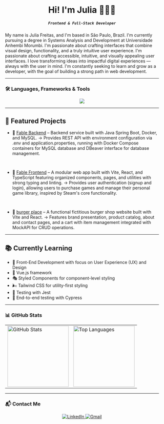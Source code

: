 <h1 align="center">Hi! I'm Julia 👩🏻‍💻</h1>
<h5 align="center"><code>Frontend & Full-Stack Developer</code></h5>

My name is Julia Freitas, and I'm based in São Paulo, Brazil. I'm currently pursuing a degree in Systems Analysis and Development at Universidade Anhembi Morumbi. I'm passionate about crafting interfaces that combine visual design, functionality, and a truly intuitive user experience. I'm passionate about crafting accessible, intuitive, and visually appealing user interfaces. I love transforming ideas into impactful digital experiences — always with the user in mind. I'm constantly seeking to learn and grow as a developer, with the goal of building a strong path in web development.

---

### 🛠️ Languages, Frameworks & Tools

<div align="center" >
    <img src="https://skillicons.dev/icons?i=java,javascript,typescript,html,css,sass,react,nextjs,nodejs,express,spring,postgres,mysql,postman,git,vscode,linux,docker,figma,github,jest,vercel,bootstrap,vite,vue,cypress,aws" />
</div>

---

## 🚀 Featured Projects
- 🔐 [Fable Backend](https://github.com/julia1923/A3_SD) – Backend service built with Java Spring Boot, Docker, and MySQL.
→ Provides REST API with environment configuration via .env and application.properties, running with Docker Compose containers for MySQL database and DBeaver interface for database management.
<br>

- 🔐 [Fable Frontend](https://github.com/julia1923/FableFrontend) – A modular web app built with Vite, React, and TypeScript featuring organized components, pages, and utilities with strong typing and linting.
  → Provides user authentication (signup and login), allowing users to purchase games and manage their personal game library, inspired by Steam's core functionality.
<br>

- 🎨 [burger place](https://github.com/julia1923/hamburgueria) – A functional fictitious burger shop website built with Vite and React.
→ Features brand presentation, product catalog, about and contact pages, and a cart with item management integrated with MockAPI for CRUD operations.


  
---
## 📚 Currently Learning

- 🎨 Front-End Development with focus on User Experience (UX) and Design  
- 🖖 Vue.js framework  
- 🎭 Styled Components for component-level styling  
- 🌬️ Tailwind CSS for utility-first styling  
- 🧪 Testing with Jest  
- 🚀 End-to-end testing with Cypress
---

### 📊 GitHub Stats

<table align="center">
  <tr>
    <td>
      <img 
        alt="GitHub Stats" 
        height="200"    
        src="https://github-readme-stats.vercel.app/api?username=julia1923&show_icons=true&theme=dracula&include_all_commits=true&locale=pt-br" 
    />
    </td>
    <td>
      <img 
        alt="Top Languages" 
        height="200"
        src="https://github-readme-stats.vercel.app/api/top-langs/?username=julia1923&theme=dracula&layout=compact&locale=en" 
      />
    </td>
  </tr>
</table>

---

### 📬 Contact Me

<div align="center">
  <a href="https://www.linkedin.com/in/julia-freitas-nascimento-629819292/" target="_blank">
    <img src="https://skillicons.dev/icons?i=linkedin" alt="LinkedIn" />
  </a>
  <a href="mailto:juliaf.nascimento65@gmail.com">
    <img src="https://skillicons.dev/icons?i=gmail" alt="Gmail" />
  </a>
</div>